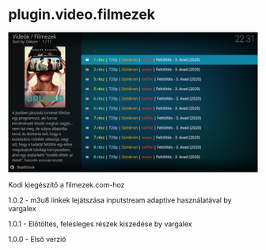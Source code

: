 # plugin.video.filmezek
![Logo](resources/screenshots/screenshot-3.jpg)

Kodi kiegészítő a filmezek.com-hoz

1.0.2 - m3u8 linkek lejátszása inputstream adaptive használatával by vargalex

1.0.1 - Előtöltés, felesleges részek kiszedése by vargalex

1.0.0 - Első verzió
